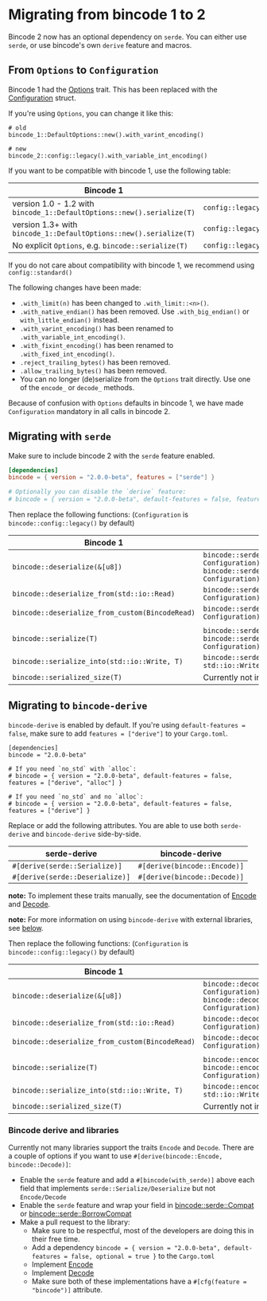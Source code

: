 # Migrating from bincode 1 to 2

Bincode 2 now has an optional dependency on `serde`. You can either use `serde`, or use bincode's own `derive` feature and macros.

## From `Options` to `Configuration`

Bincode 1 had the [Options](https://docs.rs/bincode/1/bincode/config/trait.Options.html) trait. This has been replaced with the [Configuration](https://docs.rs/bincode/2.0.0-beta/bincode/config/struct.Configuration.html) struct.

If you're using `Options`, you can change it like this:

```rust,ignore
# old
bincode_1::DefaultOptions::new().with_varint_encoding()

# new
bincode_2::config::legacy().with_variable_int_encoding()
```

If you want to be compatible with bincode 1, use the following table:

|Bincode 1|Bincode 2|
|---|---|
|version 1.0 - 1.2 with `bincode_1::DefaultOptions::new().serialize(T)`|`config::legacy()`|
|version 1.3+ with `bincode_1::DefaultOptions::new().serialize(T)`|`config::legacy().with_variable_int_encoding()`|
|No explicit `Options`, e.g. `bincode::serialize(T)`|`config::legacy()`|

If you do not care about compatibility with bincode 1, we recommend using `config::standard()`

The following changes have been made:
- `.with_limit(n)` has been changed to `.with_limit::<n>()`.
- `.with_native_endian()` has been removed. Use `.with_big_endian()` or `with_little_endian()` instead.
- `.with_varint_encoding()` has been renamed to `.with_variable_int_encoding()`.
- `.with_fixint_encoding()` has been renamed to `.with_fixed_int_encoding()`.
- `.reject_trailing_bytes()` has been removed.
- `.allow_trailing_bytes()` has been removed.
- You can no longer (de)serialize from the `Options` trait directly. Use one of the `encode_` or `decode_` methods.

Because of confusion with `Options` defaults in bincode 1, we have made `Configuration` mandatory in all calls in bincode 2.

## Migrating with `serde`

Make sure to include bincode 2 with the `serde` feature enabled.

```toml
[dependencies]
bincode = { version = "2.0.0-beta", features = ["serde"] }

# Optionally you can disable the `derive` feature:
# bincode = { version = "2.0.0-beta", default-features = false, features = ["std", "serde"] }
```


Then replace the following functions: (`Configuration` is `bincode::config::legacy()` by default)

|Bincode 1|Bincode 2|
|--|--|
|`bincode::deserialize(&[u8])`|`bincode::serde::decode_from_slice(&[u8], Configuration)`<br />`bincode::serde::decode_borrowed_from_slice(&[u8], Configuration)`|
|`bincode::deserialize_from(std::io::Read)`|`bincode::serde::decode_from_std_read(std::io::Read, Configuration)`|
|`bincode::deserialize_from_custom(BincodeRead)`|`bincode::serde::decode_from_reader(Reader, Configuration)`|
|||
|`bincode::serialize(T)`|`bincode::serde::encode_to_vec(T, Configuration)`<br />`bincode::serde::encode_into_slice(T, &mut [u8], Configuration)`|
|`bincode::serialize_into(std::io::Write, T)`|`bincode::serde::encode_into_std_write(T, std::io::Write, Configuration)`|
|`bincode::serialized_size(T)`|Currently not implemented|

## Migrating to `bincode-derive`

`bincode-derive` is enabled by default. If you're using `default-features = false`, make sure to add `features = ["derive"]` to your `Cargo.toml`.

```toml,ignore
[dependencies]
bincode = "2.0.0-beta"

# If you need `no_std` with `alloc`:
# bincode = { version = "2.0.0-beta", default-features = false, features = ["derive", "alloc"] }

# If you need `no_std` and no `alloc`:
# bincode = { version = "2.0.0-beta", default-features = false, features = ["derive"] }
```

Replace or add the following attributes. You are able to use both `serde-derive` and `bincode-derive` side-by-side.

|serde-derive|bincode-derive|
|---|---|
|`#[derive(serde::Serialize)]`|`#[derive(bincode::Encode)]`|
|`#[derive(serde::Deserialize)]`|`#[derive(bincode::Decode)]`|

**note:** To implement these traits manually, see the documentation of [Encode](https://docs.rs/bincode/2.0.0-beta/bincode/enc/trait.Encode.html) and [Decode](https://docs.rs/bincode/2.0.0-beta/bincode/de/trait.Decode.html).

**note:** For more information on using `bincode-derive` with external libraries, see [below](#bincode-derive-and-libraries).

Then replace the following functions: (`Configuration` is `bincode::config::legacy()` by default)

|Bincode 1|Bincode 2|
|--|--|
|`bincode::deserialize(&[u8])`|`bincode::decode_from_slice(&bytes, Configuration)`<br />`bincode::decode_borrowed_from_slice(&[u8], Configuration)`|
|`bincode::deserialize_from(std::io::Read)`|`bincode::decode_from_std_read(std::io::Read, Configuration)`|
|`bincode::deserialize_from_custom(BincodeRead)`|`bincode::decode_from_reader(Reader, Configuration)`|
|||
|`bincode::serialize(T)`|`bincode::encode_to_vec(T, Configuration)`<br />`bincode::encode_into_slice(t: T, &mut [u8], Configuration)`|
|`bincode::serialize_into(std::io::Write, T)`|`bincode::encode_into_std_write(T, std::io::Write, Configuration)`|
|`bincode::serialized_size(T)`|Currently not implemented|


### Bincode derive and libraries

Currently not many libraries support the traits `Encode` and `Decode`. There are a couple of options if you want to use `#[derive(bincode::Encode, bincode::Decode)]`:
- Enable the `serde` feature and add a `#[bincode(with_serde)]` above each field that implements `serde::Serialize/Deserialize` but not `Encode/Decode`
- Enable the `serde` feature and wrap your field in [bincode::serde::Compat](https://docs.rs/bincode/2.0.0-beta/bincode/serde/struct.Compat.html) or [bincode::serde::BorrowCompat](https://docs.rs/bincode/2.0.0-beta/bincode/serde/struct.BorrowCompat.html)
- Make a pull request to the library:
  - Make sure to be respectful, most of the developers are doing this in their free time.
  - Add a dependency `bincode = { version = "2.0.0-beta", default-features = false, optional = true }` to the `Cargo.toml`
  - Implement [Encode](https://docs.rs/bincode/2.0.0-beta/bincode/enc/trait.Encode.html)
  - Implement [Decode](https://docs.rs/bincode/2.0.0-beta/bincode/de/trait.Decode.html)
  - Make sure both of these implementations have a `#[cfg(feature = "bincode")]` attribute.
